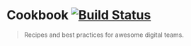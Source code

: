 # Cookbook [![Build Status](https://travis-ci.org/CodemateLtd/cookbook.svg?branch=master)](https://travis-ci.org/CodemateLtd/cookbook)

> Recipes and best practices for awesome digital teams.
